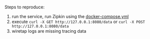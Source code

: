 Steps to reproduce:
1. run the service, run Zipkin using the [docker-compose.yml](stack/docker-compose.yml)
2. execute `curl -X GET http://127.0.0.1:8080/data` or `curl -X POST http://127.0.0.1:8080/data`
3. wiretap logs are missing tracing data